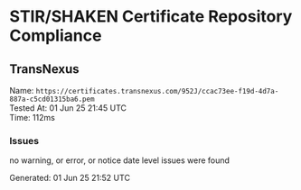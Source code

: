 # STIR/SHAKEN Certificate Repository Compliance

## TransNexus

Name: `https://certificates.transnexus.com/952J/ccac73ee-f19d-4d7a-887a-c5cd01315ba6.pem`\
Tested At: 01 Jun 25 21:45 UTC\
Time: 112ms

### Issues

no warning, or error, or notice date level issues were found

Generated: 01 Jun 25 21:52 UTC
